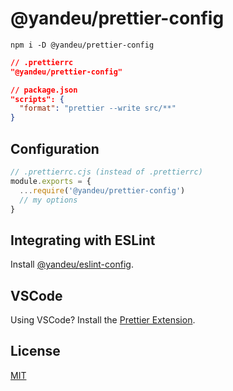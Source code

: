 # @yandeu/prettier-config

```console
npm i -D @yandeu/prettier-config
```

```json
// .prettierrc
"@yandeu/prettier-config"
```

```json
// package.json
"scripts": {
  "format": "prettier --write src/**"
}
```

## Configuration

```js
// .prettierrc.cjs (instead of .prettierrc)
module.exports = {
  ...require('@yandeu/prettier-config')
  // my options
}
```

## Integrating with ESLint

Install [@yandeu/eslint-config](https://github.com/yandeu/eslint-config).

## VSCode

Using VSCode? Install the [Prettier Extension](https://marketplace.visualstudio.com/items?itemName=esbenp.prettier-vscode).

## License

[MIT](https://github.com/yandeu/prettier-config/blob/main/LICENSE)
